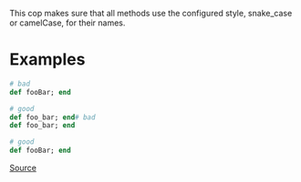 
This cop makes sure that all methods use the configured style,
snake_case or camelCase, for their names.

# Examples

```ruby
# bad
def fooBar; end

# good
def foo_bar; end# bad
def foo_bar; end

# good
def fooBar; end
```

[Source](http://www.rubydoc.info/gems/rubocop/RuboCop/Cop/Naming/MethodName)